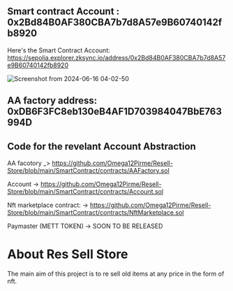 
## Smart contract Account : 0x2Bd84B0AF380CBA7b7d8A57e9B60740142fb8920

Here's the Smart Contract Account: https://sepolia.explorer.zksync.io/address/0x2Bd84B0AF380CBA7b7d8A57e9B60740142fb8920

![Screenshot from 2024-06-16 04-02-50](https://github.com/Omega12Pirme/Resell-Store/assets/105157723/c39b6291-602a-4ac1-9f48-b0d5be0b5302)



## AA factory address: 0xDB6F3FC8eb130eB4AF1D703984047BbE763994D



## Code for the revelant Account Abstraction


AA facotory _> https://github.com/Omega12Pirme/Resell-Store/blob/main/SmartContract/contracts/AAFactory.sol

Account -> https://github.com/Omega12Pirme/Resell-Store/blob/main/SmartContract/contracts/Account.sol

Nft marketplace contract: -> https://github.com/Omega12Pirme/Resell-Store/blob/main/SmartContract/contracts/NftMarketplace.sol

Paymaster (METT TOKEN) -> SOON TO BE RELEASED



# About Res Sell Store


The main aim of this project is to re sell old items at any price in the form of nft.


